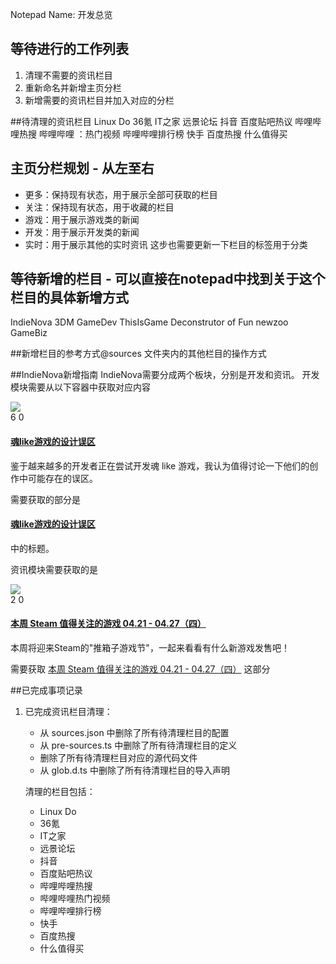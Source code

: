 Notepad Name: 开发总览
## 等待进行的工作列表
1. 清理不需要的资讯栏目
2. 重新命名并新增主页分栏
3. 新增需要的资讯栏目并加入对应的分栏


##待清理的资讯栏目
Linux Do
36氪
IT之家
远景论坛
抖音
百度贴吧热议
哔哩哔哩热搜
哔哩哔哩 ：热门视频
哔哩哔哩排行榜
快手
百度热搜
什么值得买



## 主页分栏规划 - 从左至右
- 更多：保持现有状态，用于展示全部可获取的栏目
- 关注：保持现有状态，用于收藏的栏目
- 游戏：用于展示游戏类的新闻
- 开发：用于展示开发类的新闻
- 实时：用于展示其他的实时资讯
这步也需要更新一下栏目的标签用于分类

## 等待新增的栏目 - 可以直接在notepad中找到关于这个栏目的具体新增方式
IndieNova
3DM
GameDev
ThisIsGame
Deconstrutor of Fun
newzoo
GameBiz

##新增栏目的参考方式@sources 文件夹内的其他栏目的操作方式

##IndieNova新增指南
IndieNova需要分成两个板块，分别是开发和资讯。
开发模块需要从以下容器中获取对应内容
<div class="article-panel col-xs-12 col-ms-6 col-sm-6 col-md-6 col-lg-4">
                <div class="article-image">
                    <a href="/indie-game-development/what-youre-getting-wrong-about-soulslikes/">
                        <img src="https://hive.indienova.com/farm/article/headpic/2025/03/head-8193XG-banner.jpg_t205">
                    </a>
                                            <div class="views-badge">
                            <i class="icon-like"></i> <span class="number-first">6</span> <i class="icon-comments-alt"></i> <span class="number-last">0</span>
                        </div>
                                    </div>
                <h4>
                    <a href="/indie-game-development/what-youre-getting-wrong-about-soulslikes/">魂like游戏的设计误区</a>
                </h4>
                <p>鉴于越来越多的开发者正在尝试开发魂 like 游戏，我认为值得讨论一下他们的创作中可能存在的误区。</p>
            </div>
需要获取的部分是
<h4>
            <a href="/indie-game-development
            what-youre-getting-wrong-about-soulslikes/">魂like游戏的设计误区</a>
        </h4>
中的标题。

资讯模块需要获取的是<div class="article-panel col-xs-12 col-ms-6 col-sm-6 col-md-6 col-lg-4">
                <div class="article-image">
                    <a href="/indie-game-news/guide-2025-0421-0427-part-4/">
                        <img src="https://hive.indienova.com/farm/article/headpic/2025/04/head-53447L-Guide-2025-0421-4.jpg_t205">
                    </a>
                                            <div class="views-badge">
                            <i class="icon-like"></i> <span class="number-first">2</span> <i class="icon-comments-alt"></i> <span class="number-last">0</span>
                        </div>
                                    </div>
                <h4>
                    <a href="/indie-game-news/guide-2025-0421-0427-part-4/">本周 Steam 值得关注的游戏 04.21 - 04.27（四）</a>
                </h4>
                <p>本周将迎来Steam的"推箱子游戏节"，一起来看看有什么新游戏发售吧！</p>
            </div>
需要获取
<a href="/indie-game-news/guide-2025-0421-0427-part-4/">本周 Steam 值得关注的游戏 04.21 - 04.27（四）</a>
                </h4>
这部分

##已完成事项记录
1. 已完成资讯栏目清理：
   - 从 sources.json 中删除了所有待清理栏目的配置
   - 从 pre-sources.ts 中删除了所有待清理栏目的定义
   - 删除了所有待清理栏目对应的源代码文件
   - 从 glob.d.ts 中删除了所有待清理栏目的导入声明
   
   清理的栏目包括：
   - Linux Do
   - 36氪
   - IT之家
   - 远景论坛
   - 抖音
   - 百度贴吧热议
   - 哔哩哔哩热搜
   - 哔哩哔哩热门视频
   - 哔哩哔哩排行榜
   - 快手
   - 百度热搜
   - 什么值得买 